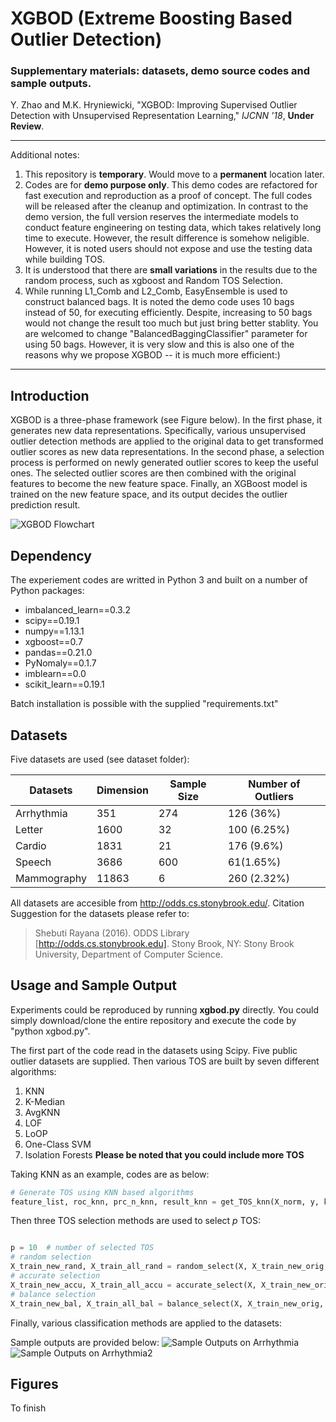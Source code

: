 # XGBOD (Extreme Boosting Based Outlier Detection)
### Supplementary materials: datasets, demo source codes and sample outputs.

Y. Zhao and M.K. Hryniewicki, "XGBOD: Improving Supervised Outlier Detection with Unsupervised Representation Learning," *IJCNN '18*,  **Under Review**.

------------

Additional notes:
1. This repository is **temporary**. Would move to a **permanent** location later.
2. Codes are for **demo purpose only**. This demo codes are refactored for fast execution and reproduction as a proof of concept. The full codes will be released after the cleanup and optimization. In contrast to the demo version, the full version reserves the intermediate models to conduct feature engineering on testing data, which takes relatively long time to execute. However, the result difference is somehow neligible. However, it is noted users should not expose and use the testing data while building TOS. 
3. It is understood that there are **small variations** in the results due to the random process, such as xgboost and Random TOS Selection.
4. While running L1_Comb and L2_Comb, EasyEnsemble is used to construct balanced bags. It is noted the demo code uses 10 bags instead of 50, for executing efficiently. Despite, increasing to 50 bags would not change the result too much but just bring better stablity. You are welcomed to change "BalancedBaggingClassifier" parameter for using 50 bags. However, it is very slow and this is also one of the reasons why we propose XGBOD -- it is much more efficient:)
------------

##  Introduction
XGBOD is a three-phase framework (see Figure below). In the first phase, it generates new data representations. Specifically, various unsupervised outlier detection methods are applied to the original data to get transformed outlier scores as new data representations. In the second phase, a selection process is performed on newly generated outlier scores to keep the useful ones. The selected outlier scores are then combined with the original features to become the new feature space. Finally, an XGBoost model is trained on the new feature space, and its output decides the outlier prediction result.

![XGBOD Flowchart](https://github.com/yzhao062/XGBOD/blob/master/figs/flowchart.png "XGBOD Flowchart")

## Dependency
The experiement codes are writted in Python 3 and built on a number of Python packages:
- imbalanced_learn==0.3.2
- scipy==0.19.1
- numpy==1.13.1
- xgboost==0.7
- pandas==0.21.0
- PyNomaly==0.1.7
- imblearn==0.0
- scikit_learn==0.19.1

Batch installation is possible with the supplied "requirements.txt"
## Datasets
Five datasets are used (see dataset folder):

|  Datasets | Dimension  | Sample Size  | Number of Outliers  |
| ------------ | ------------ | ------------ | ------------ |
| Arrhythmia  | 351  | 274  | 126 (36%)  |
|  Letter | 1600  | 32  | 100 (6.25%)  |
|  Cardio | 1831  | 21  | 176 (9.6%)  |
|  Speech | 3686  | 600  | 61(1.65%)  |
|  Mammography | 11863  | 6  | 260 (2.32%)  |

All datasets are accesible from http://odds.cs.stonybrook.edu/. Citation Suggestion for the datasets please refer to: 
> Shebuti Rayana (2016).  ODDS Library [http://odds.cs.stonybrook.edu]. Stony Brook, NY: Stony Brook University, Department of Computer Science.

## Usage and Sample Output
Experiments could be reproduced by running **xgbod.py** directly. You could simply download/clone the entire repository and execute the code by "python xgbod.py".

The first part of the code read in the datasets using Scipy. Five public outlier datasets are supplied. Then various TOS are built by seven different algorithms:
1. KNN 
2. K-Median 
3. AvgKNN 
4. LOF
5. LoOP
6. One-Class SVM 
7. Isolation Forests
**Please be noted that you could include more TOS**

Taking KNN as an example, codes are as below:
```python
# Generate TOS using KNN based algorithms
feature_list, roc_knn, prc_n_knn, result_knn = get_TOS_knn(X_norm, y, k_range, feature_list)
```
Then three TOS selection methods are used to select *p*  TOS:
```python

p = 10  # number of selected TOS
# random selection
X_train_new_rand, X_train_all_rand = random_select(X, X_train_new_orig, roc_list, p)
# accurate selection
X_train_new_accu, X_train_all_accu = accurate_select(X, X_train_new_orig, feature_list, roc_list, p)
# balance selection
X_train_new_bal, X_train_all_bal = balance_select(X, X_train_new_orig, roc_list, p)
```
Finally, various classification methods are applied to the datasets:

Sample outputs are provided below:
![Sample Outputs on Arrhythmia](https://github.com/yzhao062/XGBOD/blob/master/figs/sample_outputs.png "Sample Outputs on Arrhythmia")
![Sample Outputs on Arrhythmia2](https://github.com/yzhao062/XGBOD/blob/master/figs/results.png "Sample Outputs on Arrhythmia")

## Figures
To finish


